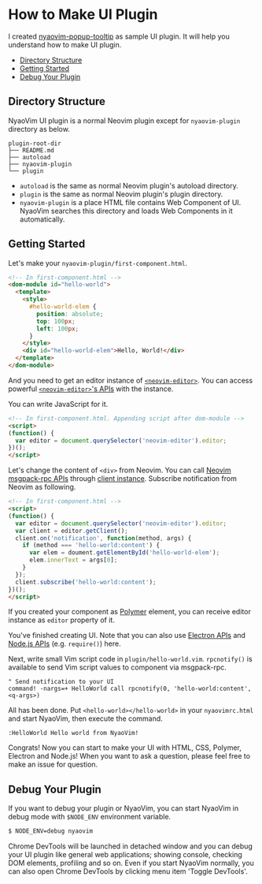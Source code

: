 How to Make UI Plugin
=====================

I created [nyaovim-popup-tooltip](https://github.com/rhysd/nyaovim-popup-tooltip) as sample UI plugin.  It will help you understand how to make UI plugin.

- [Directory Structure](#structure)
- [Getting Started](#tutorial)
- [Debug Your Plugin](#debug)

## <a name="structure">Directory Structure</a>

NyaoVim UI plugin is a normal Neovim plugin except for `nyaovim-plugin` directory as below.

```
plugin-root-dir
├── README.md
├── autoload
├── nyaovim-plugin
└── plugin
```

- `autoload` is the same as normal Neovim plugin's autoload directory.
- `plugin` is the same as normal Neovim plugin's plugin directory.
- `nyaovim-plugin` is a place HTML file contains Web Component of UI.  NyaoVim searches this directory and loads Web Components in it automatically.


## <a name="tutorial">Getting Started</a>

Let's make your `nyaovim-plugin/first-component.html`.

```html
<!-- In first-component.html -->
<dom-module id="hello-world">
  <template>
    <style>
      #hello-world-elem {
        position: absolute;
        top: 100px;
        left: 100px;
      }
    </style>
    <div id="hello-world-elem">Hello, World!</div>
  </template>
</dom-module>
```

And you need to get an editor instance of [`<neovim-editor>`](https://github.com/rhysd/neovim-component).  You can access powerful [`<neovim-editor>`'s APIs](https://github.com/rhysd/neovim-component#neovim-editor-apis) with the instance.

You can write JavaScript for it.

```html
<!-- In first-component.html. Appending script after dom-module -->
<script>
(function() {
  var editor = document.querySelector('neovim-editor').editor;
})();
</script>
```

Let's change the content of `<div>` from Neovim.  You can call [Neovim msgpack-rpc APIs](https://neovim.io/doc/user/msgpack_rpc.html) through [client instance](https://github.com/rhysd/neovim-component#call-neovim-apis).
Subscribe notification from Neovim as following.

```html
<!-- In first-component.html -->
<script>
(function() {
  var editor = document.querySelector('neovim-editor').editor;
  var client = editor.getClient();
  client.on('notification', function(method, args) {
    if (method === 'hello-world:content') {
      var elem = doument.getElementById('hello-world-elem');
      elem.innerText = args[0];
    }
  });
  client.subscribe('hello-world:content');
})();
</script>
```

If you created your component as [Polymer](https://github.com/Polymer/polymer) element, you can receive editor instance as `editor` property of it.

You've finished creating UI.
Note that you can also use [Electron APIs](https://github.com/atom/electron/tree/master/docs/api) and [Node.js APIs](https://nodejs.org/en/) (e.g. `require()`) here.

Next, write small Vim script code in `plugin/hello-world.vim`.  `rpcnotify()` is available to send Vim script values to component via msgpack-rpc.

```vim
" Send notification to your UI
command! -nargs=+ HelloWorld call rpcnotify(0, 'hello-world:content', <q-args>)
```

All has been done.
Put `<hello-world></hello-world>` in your `nyaovimrc.html` and start NyaoVim, then execute the command.

```vim
:HelloWorld Hello world from NyaoVim!
```

Congrats!  Now you can start to make your UI with HTML, CSS, Polymer, Electron and Node.js!  When you want to ask a question, please feel free to make an issue for question.

## <a name="debug">Debug Your Plugin</a>

If you want to debug your plugin or NyaoVim, you can start NyaoVim in debug mode with `$NODE_ENV` environment variable.

```sh
$ NODE_ENV=debug nyaovim
```

Chrome DevTools will be launched in detached window and you can debug your UI plugin like general web applications; showing console, checking DOM elements, profiling and so on.  Even if you start NyaoVim normally, you can also open Chrome DevTools by clicking menu item 'Toggle DevTools'.


